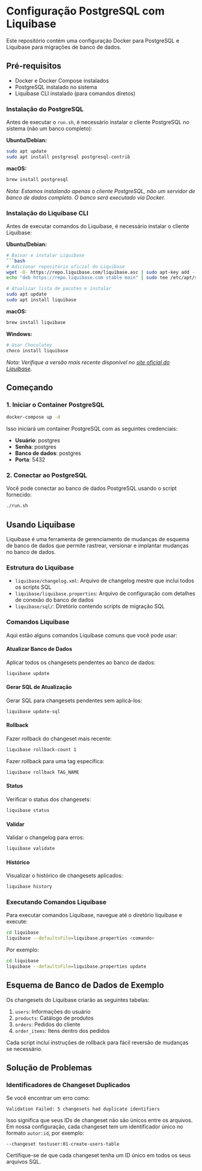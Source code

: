 # Configuração PostgreSQL com Liquibase

Este repositório contém uma configuração Docker para PostgreSQL e Liquibase para migrações de banco de dados.

## Pré-requisitos

- Docker e Docker Compose instalados
- PostgreSQL instalado no sistema
- Liquibase CLI instalado (para comandos diretos)

### Instalação do PostgreSQL

Antes de executar o `run.sh`, é necessário instalar o cliente PostgreSQL no sistema (não um banco completo):

**Ubuntu/Debian:**
```bash
sudo apt update
sudo apt install postgresql postgresql-contrib
```

**macOS:**
```bash
brew install postgresql
```

*Nota: Estamos instalando apenas o cliente PostgreSQL, não um servidor de banco de dados completo. O banco será executado via Docker.*

### Instalação do Liquibase CLI

Antes de executar comandos do Liquibase, é necessário instalar o cliente Liquibase:

**Ubuntu/Debian:**
```bash
# Baixar e instalar Liquibase
```bash
# Adicionar repositório oficial do Liquibase
wget -O- https://repo.liquibase.com/liquibase.asc | sudo apt-key add -
echo "deb https://repo.liquibase.com stable main" | sudo tee /etc/apt/sources.list.d/liquibase.list

# Atualizar lista de pacotes e instalar
sudo apt update
sudo apt install liquibase
```

**macOS:**
```bash
brew install liquibase
```

**Windows:**
```bash
# Usar Chocolatey
choco install liquibase
```

*Nota: Verifique a versão mais recente disponível no [site oficial do Liquibase](https://www.liquibase.org/download).*

## Começando

### 1. Iniciar o Container PostgreSQL

```bash
docker-compose up -d
```

Isso iniciará um container PostgreSQL com as seguintes credenciais:
- **Usuário**: postgres
- **Senha**: postgres
- **Banco de dados**: postgres
- **Porta**: 5432

### 2. Conectar ao PostgreSQL

Você pode conectar ao banco de dados PostgreSQL usando o script fornecido:

```bash
./run.sh
```

## Usando Liquibase

Liquibase é uma ferramenta de gerenciamento de mudanças de esquema de banco de dados que permite rastrear, versionar e implantar mudanças no banco de dados.

### Estrutura do Liquibase

- `liquibase/changelog.xml`: Arquivo de changelog mestre que inclui todos os scripts SQL
- `liquibase/liquibase.properties`: Arquivo de configuração com detalhes de conexão do banco de dados
- `liquibase/sql/`: Diretório contendo scripts de migração SQL

### Comandos Liquibase

Aqui estão alguns comandos Liquibase comuns que você pode usar:

#### Atualizar Banco de Dados

Aplicar todos os changesets pendentes ao banco de dados:

```bash
liquibase update
```

#### Gerar SQL de Atualização

Gerar SQL para changesets pendentes sem aplicá-los:

```bash
liquibase update-sql
```

#### Rollback

Fazer rollback do changeset mais recente:

```bash
liquibase rollback-count 1
```

Fazer rollback para uma tag específica:

```bash
liquibase rollback TAG_NAME
```

#### Status

Verificar o status dos changesets:

```bash
liquibase status
```

#### Validar

Validar o changelog para erros:

```bash
liquibase validate
```

#### Histórico

Visualizar o histórico de changesets aplicados:

```bash
liquibase history
```

### Executando Comandos Liquibase

Para executar comandos Liquibase, navegue até o diretório liquibase e execute:

```bash
cd liquibase
liquibase --defaultsFile=liquibase.properties <comando>
```

Por exemplo:

```bash
cd liquibase
liquibase --defaultsFile=liquibase.properties update
```

## Esquema de Banco de Dados de Exemplo

Os changesets do Liquibase criarão as seguintes tabelas:

1. `users`: Informações do usuário
2. `products`: Catálogo de produtos
3. `orders`: Pedidos do cliente
4. `order_items`: Itens dentro dos pedidos

Cada script inclui instruções de rollback para fácil reversão de mudanças se necessário.

## Solução de Problemas

### Identificadores de Changeset Duplicados

Se você encontrar um erro como:
```
Validation Failed: 5 changesets had duplicate identifiers
```

Isso significa que seus IDs de changeset não são únicos entre os arquivos. Em nossa configuração, cada changeset tem um identificador único no formato `autor:id`, por exemplo:

```
--changeset testuser:01-create-users-table
```

Certifique-se de que cada changeset tenha um ID único em todos os seus arquivos SQL.


